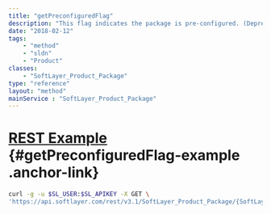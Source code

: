 ```yaml
---
title: "getPreconfiguredFlag"
description: "This flag indicates the package is pre-configured. (Deprecated)"
date: "2018-02-12"
tags:
    - "method"
    - "sldn"
    - "Product"
classes:
    - "SoftLayer_Product_Package"
type: "reference"
layout: "method"
mainService : "SoftLayer_Product_Package"
---
```


# [REST Example](#getPreconfiguredFlag-example) <a href="/article/rest/"><i class="fas fa-question"></i></a> {#getPreconfiguredFlag-example .anchor-link} 
```bash
curl -g -u $SL_USER:$SL_APIKEY -X GET \
'https://api.softlayer.com/rest/v3.1/SoftLayer_Product_Package/{SoftLayer_Product_PackageID}/getPreconfiguredFlag'
```
